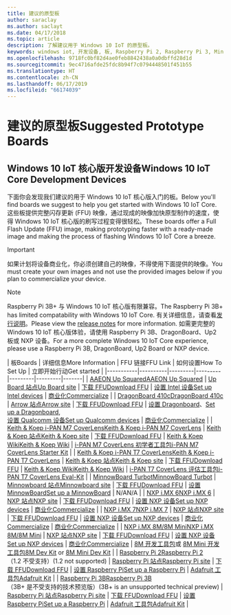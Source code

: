 ```yaml
---
title: 建议的原型板
author: saraclay
ms.author: saclayt
ms.date: 04/17/2018
ms.topic: article
description: 了解建议用于 Windows 10 IoT 的原型板。
keywords: windows iot, 开发设备, 板, Raspberry Pi 2, Raspberry Pi 3, Minnowboard Max, Dragonboard
ms.openlocfilehash: 9718fc0bf82d4ae0feb8842438a0a0dbffd28d1d
ms.sourcegitcommit: 9ec4716afde25fdc8b94f7c0794448501f451b55
ms.translationtype: HT
ms.contentlocale: zh-CN
ms.lasthandoff: 06/17/2019
ms.locfileid: "66174039"
---
```

# <a name="suggested-prototype-boards"></a><span data-ttu-id="02b2c-104">建议的原型板</span><span class="sxs-lookup"><span data-stu-id="02b2c-104">Suggested Prototype Boards</span></span>

## <a name="windows-10-iot-core-development-devices"></a><span data-ttu-id="02b2c-105">Windows 10 IoT 核心版开发设备</span><span class="sxs-lookup"><span data-stu-id="02b2c-105">Windows 10 IoT Core Development Devices</span></span>
<span data-ttu-id="02b2c-106">下面你会发现我们建议的用于 Windows 10 IoT 核心版入门的板。</span><span class="sxs-lookup"><span data-stu-id="02b2c-106">Below you'll find boards we suggest to help you get started with Windows 10 IoT Core.</span></span> <span data-ttu-id="02b2c-107">这些板提供完整闪存更新 (FFU) 映像，通过现成的映像加快原型制作的速度，使得 Windows 10 IoT 核心版的刷写过程变得很轻松。</span><span class="sxs-lookup"><span data-stu-id="02b2c-107">These boards offer a Full Flash Update (FFU) image, making prototyping faster with a ready-made image and making the process of flashing Windows 10 IoT Core a breeze.</span></span>

> [!IMPORTANT]
> <span data-ttu-id="02b2c-108">如果计划将设备商业化，你必须创建自己的映像，不得使用下面提供的映像。</span><span class="sxs-lookup"><span data-stu-id="02b2c-108">You must create your own images and not use the provided images below if you plan to commercialize your device.</span></span>

> [!NOTE]
> <span data-ttu-id="02b2c-109">Raspberry Pi 3B+ 与 Windows 10 IoT 核心版有限兼容。</span><span class="sxs-lookup"><span data-stu-id="02b2c-109">The Raspberry Pi 3B+ has limited compatability with Windows 10 IoT Core.</span></span> <span data-ttu-id="02b2c-110">有关详细信息，请查看[发行说明](https://docs.microsoft.com/en-us/windows/iot-core/release-notes/insider/rpi3bp)。</span><span class="sxs-lookup"><span data-stu-id="02b2c-110">Please view the [release notes](https://docs.microsoft.com/en-us/windows/iot-core/release-notes/insider/rpi3bp) for more information.</span></span> <span data-ttu-id="02b2c-111">如需更完整的 Windows 10 IoT 核心版体验，请使用 Raspberry Pi 3B、DragonBoard、Up2 板或 NXP 设备。</span><span class="sxs-lookup"><span data-stu-id="02b2c-111">For a more complete Windows 10 IoT Core experience, please use a Raspberry Pi 3B, DragonBoard, Up2 Board or NXP device.</span></span> 


| <span data-ttu-id="02b2c-112">板</span><span class="sxs-lookup"><span data-stu-id="02b2c-112">Boards</span></span> | <span data-ttu-id="02b2c-113">详细信息</span><span class="sxs-lookup"><span data-stu-id="02b2c-113">More Information</span></span> | <span data-ttu-id="02b2c-114">FFU 链接</span><span class="sxs-lookup"><span data-stu-id="02b2c-114">FFU Link</span></span> | <span data-ttu-id="02b2c-115">如何设置</span><span class="sxs-lookup"><span data-stu-id="02b2c-115">How To Set Up</span></span> | <span data-ttu-id="02b2c-116">立即开始行动</span><span class="sxs-lookup"><span data-stu-id="02b2c-116">Get started</span></span> |
|-----------|----------|---------|---------|---------|---------|-------|
| [<span data-ttu-id="02b2c-117">AAEON Up Squared</span><span class="sxs-lookup"><span data-stu-id="02b2c-117">AAEON Up Squared</span></span>](https://up-board.org/upsquared/specifications/) | [<span data-ttu-id="02b2c-118">Up Board 站点</span><span class="sxs-lookup"><span data-stu-id="02b2c-118">Up Board site</span></span>](https://up-shop.org/28-up-squared) | [<span data-ttu-id="02b2c-119">下载 FFU</span><span class="sxs-lookup"><span data-stu-id="02b2c-119">Download FFU</span></span>](https://downloads.up-community.org/?post_type=wpdmpro&p=204&preview=true) | [<span data-ttu-id="02b2c-120">设置 Intel 设备</span><span class="sxs-lookup"><span data-stu-id="02b2c-120">Set up Intel devices</span></span>](https://docs.microsoft.com/en-us/windows/iot-core/tutorials/intel) | [<span data-ttu-id="02b2c-121">商业化</span><span class="sxs-lookup"><span data-stu-id="02b2c-121">Commercialize</span></span>](https://up-shop.org/home/270-up-squared.html) | 
| [<span data-ttu-id="02b2c-122">DragonBoard 410c</span><span class="sxs-lookup"><span data-stu-id="02b2c-122">DragonBoard 410c</span></span>](https://developer.qualcomm.com/hardware/dragonboard-410c) | [<span data-ttu-id="02b2c-123">Arrow 站点</span><span class="sxs-lookup"><span data-stu-id="02b2c-123">Arrow site</span></span>](https://www.arrow.com/en/products/dragonboard410c/arrow-development-tools) | [<span data-ttu-id="02b2c-124">下载 FFU</span><span class="sxs-lookup"><span data-stu-id="02b2c-124">Download FFU</span></span>](https://www.microsoft.com/en-us/software-download/windows10IoTCore#!) | <span data-ttu-id="02b2c-125">[设置 Dragonboard](https://docs.microsoft.com/en-us/windows/iot-core/tutorials/dragonboard)、</span><span class="sxs-lookup"><span data-stu-id="02b2c-125">[Set up a Dragonboard](https://docs.microsoft.com/en-us/windows/iot-core/tutorials/dragonboard),</span></span><br>[<span data-ttu-id="02b2c-126">设置 Qualcomm 设备</span><span class="sxs-lookup"><span data-stu-id="02b2c-126">Set up Qualcomm devices</span></span>](https://docs.microsoft.com/en-us/windows/iot-core/tutorials/qualcomm) | [<span data-ttu-id="02b2c-127">商业化</span><span class="sxs-lookup"><span data-stu-id="02b2c-127">Commercialize</span></span>](https://www.arrow.com/en/products/dragonboard410c/arrow-development-tools) | 
| [<span data-ttu-id="02b2c-128">Keith & Koep i-PAN M7 CoverLens</span><span class="sxs-lookup"><span data-stu-id="02b2c-128">Keith & Koep i-PAN M7 CoverLens</span></span>](https://keith-koep.com/de/produkte/produkte-hmi/i-pan-m7-coverlens-arm-touch-panel-pc-eigenschaften/) | [<span data-ttu-id="02b2c-129">Keith & Koep 站点</span><span class="sxs-lookup"><span data-stu-id="02b2c-129">Keith & Koep site</span></span>](https://keith-koep.com/de/produkte/produkte-hmi/i-pan-m7-coverlens-arm-touch-panel-computer-technische-daten/) | [<span data-ttu-id="02b2c-130">下载 FFU</span><span class="sxs-lookup"><span data-stu-id="02b2c-130">Download FFU</span></span>](https://support.keith-koep.com/service/doku.php/service/winiot/images) | [<span data-ttu-id="02b2c-131">Keith & Koep Wiki</span><span class="sxs-lookup"><span data-stu-id="02b2c-131">Keith & Koep Wiki</span></span>](https://support.keith-koep.com/service/doku.php/service/hardware/panel/ipanm7) | [<span data-ttu-id="02b2c-132">i-PAN M7 CoverLens 初学者工具包</span><span class="sxs-lookup"><span data-stu-id="02b2c-132">i-PAN M7 CoverLens Starter Kit</span></span>](https://keith-koep.com/de/produkte/produkte-eval-kits/i-pan-m7-coverlens-starter-kit-technische-daten/) | 
| [<span data-ttu-id="02b2c-133">Keith & Koep i-PAN T7 CoverLens</span><span class="sxs-lookup"><span data-stu-id="02b2c-133">Keith & Koep i-PAN T7 CoverLens</span></span>](https://keith-koep.com/de/produkte/produkte-hmi/i-pan-t7-coverlens-arm-touch-panel-pc-eigenschaften/) | [<span data-ttu-id="02b2c-134">Keith & Koep 站点</span><span class="sxs-lookup"><span data-stu-id="02b2c-134">Keith & Koep site</span></span>](https://keith-koep.com/de/produkte/produkte-hmi/i-pan-t7-coverlens-arm-touch-panel-computer-technische-daten/) | [<span data-ttu-id="02b2c-135">下载 FFU</span><span class="sxs-lookup"><span data-stu-id="02b2c-135">Download FFU</span></span>](https://support.keith-koep.com/service/doku.php/service/winiot/images) | [<span data-ttu-id="02b2c-136">Keith & Koep Wiki</span><span class="sxs-lookup"><span data-stu-id="02b2c-136">Keith & Koep Wiki</span></span>](https://support.keith-koep.com/service/doku.php/service/hardware/panel/ipant7) | [<span data-ttu-id="02b2c-137">i-PAN T7 CoverLens 评估工具包</span><span class="sxs-lookup"><span data-stu-id="02b2c-137">i-PAN T7 CoverLens Eval-Kit</span></span>](https://keith-koep.com/de/produkte/produkte-eval-kits/i-pan-t7-coverlens-eval-kit-technische-daten/) | 
| [<span data-ttu-id="02b2c-138">MinnowBoard Turbot</span><span class="sxs-lookup"><span data-stu-id="02b2c-138">MinnowBoard Turbot</span></span>](https://minnowboard.org) | [<span data-ttu-id="02b2c-139">Minnowboard 站点</span><span class="sxs-lookup"><span data-stu-id="02b2c-139">Minnowboard site</span></span>](https://minnowboard.org/get-a-board) | [<span data-ttu-id="02b2c-140">下载 FFU</span><span class="sxs-lookup"><span data-stu-id="02b2c-140">Download FFU</span></span>](https://www.microsoft.com/en-us/software-download/windows10IoTCore#!) | [<span data-ttu-id="02b2c-141">设置 MinnowBoard</span><span class="sxs-lookup"><span data-stu-id="02b2c-141">Set up a MinnowBoard</span></span>](https://docs.microsoft.com/en-us/windows/iot-core/tutorials/minnowboard) | <span data-ttu-id="02b2c-142">N/A</span><span class="sxs-lookup"><span data-stu-id="02b2c-142">N/A</span></span> |
| [<span data-ttu-id="02b2c-143">NXP i.MX 6</span><span class="sxs-lookup"><span data-stu-id="02b2c-143">NXP i.MX 6</span></span>](https://www.nxp.com/products/processors-and-microcontrollers/arm-based-processors-and-mcus/i.mx-applications-processors/i.mx-6-processors:IMX6X_SERIES) | [<span data-ttu-id="02b2c-144">NXP 站点</span><span class="sxs-lookup"><span data-stu-id="02b2c-144">NXP site</span></span>](https://www.nxp.com/products/processors-and-microcontrollers/arm-based-processors-and-mcus/i.mx-applications-processors/i.mx-6-processors:IMX6X_SERIES) | [<span data-ttu-id="02b2c-145">下载 FFU</span><span class="sxs-lookup"><span data-stu-id="02b2c-145">Download FFU</span></span>](https://github.com/ms-iot/imx-iotcore) | [<span data-ttu-id="02b2c-146">设置 NXP 设备</span><span class="sxs-lookup"><span data-stu-id="02b2c-146">Set up NXP devices</span></span>](https://docs.microsoft.com/en-us/windows/iot-core/tutorials/nxp) | [<span data-ttu-id="02b2c-147">商业化</span><span class="sxs-lookup"><span data-stu-id="02b2c-147">Commercialize</span></span>](https://www.solid-run.com/nxp-family/hummingboard/imx6-win-10-iot-core/) | 
| [<span data-ttu-id="02b2c-148">NXP i.MX 7</span><span class="sxs-lookup"><span data-stu-id="02b2c-148">NXP i.MX 7</span></span>](https://www.nxp.com/products/processors-and-microcontrollers/arm-based-processors-and-mcus/i.mx-applications-processors/i.mx-7-processors:IMX7-SERIES) | [<span data-ttu-id="02b2c-149">NXP 站点</span><span class="sxs-lookup"><span data-stu-id="02b2c-149">NXP site</span></span>](https://www.nxp.com/products/processors-and-microcontrollers/arm-based-processors-and-mcus/i.mx-applications-processors/i.mx-7-processors:IMX7-SERIES) | [<span data-ttu-id="02b2c-150">下载 FFU</span><span class="sxs-lookup"><span data-stu-id="02b2c-150">Download FFU</span></span>](https://github.com/ms-iot/imx-iotcore) | [<span data-ttu-id="02b2c-151">设置 NXP 设备</span><span class="sxs-lookup"><span data-stu-id="02b2c-151">Set up NXP devices</span></span>](https://docs.microsoft.com/en-us/windows/iot-core/tutorials/nxp) | [<span data-ttu-id="02b2c-152">商业化</span><span class="sxs-lookup"><span data-stu-id="02b2c-152">Commercialize</span></span>](https://www.solid-run.com/nxp-family/hummingboard/imx6-win-10-iot-core/) | [<span data-ttu-id="02b2c-153">商业化</span><span class="sxs-lookup"><span data-stu-id="02b2c-153">Commercialize</span></span>](https://www.compulab.com/products/iot-gateways/iot-gate-imx7-nxp-i-mx-7-internet-of-things-gateway/) | 
| [<span data-ttu-id="02b2c-154">NXP i.MX 8M/8M Mini</span><span class="sxs-lookup"><span data-stu-id="02b2c-154">NXP i.MX 8M/8M Mini</span></span>](https://www.nxp.com/products/processors-and-microcontrollers/arm-based-processors-and-mcus/i.mx-applications-processors/i.mx-8-processors:IMX8-SERIES) | [<span data-ttu-id="02b2c-155">NXP 站点</span><span class="sxs-lookup"><span data-stu-id="02b2c-155">NXP site</span></span>](https://www.nxp.com/products/processors-and-microcontrollers/arm-based-processors-and-mcus/i.mx-applications-processors/i.mx-8-processors:IMX8-SERIES) | [<span data-ttu-id="02b2c-156">下载 FFU</span><span class="sxs-lookup"><span data-stu-id="02b2c-156">Download FFU</span></span>](https://github.com/ms-iot/imx-iotcore) | [<span data-ttu-id="02b2c-157">设置 NXP 设备</span><span class="sxs-lookup"><span data-stu-id="02b2c-157">Set up NXP devices</span></span>](https://docs.microsoft.com/en-us/windows/iot-core/tutorials/nxp) | [<span data-ttu-id="02b2c-158">商业化</span><span class="sxs-lookup"><span data-stu-id="02b2c-158">Commercialize</span></span>](https://www.solid-run.com/nxp-family/hummingboard/imx6-win-10-iot-core/) | <span data-ttu-id="02b2c-159">[8M 开发工具包](https://www.nxp.com/support/developer-resources/software-development-tools/i.mx-developer-resources/evaluation-kit-for-the-i.mx-8m-applications-processor:MCIMX8M-EVK)或 [8M Mini 开发工具包](https://www.nxp.com/support/developer-resources/software-development-tools/i.mx-developer-resources/evaluation-kit-for-the-i.mx-8m-mini-applications-processor:8MMINILPD4-EVK)</span><span class="sxs-lookup"><span data-stu-id="02b2c-159">[8M Dev Kit](https://www.nxp.com/support/developer-resources/software-development-tools/i.mx-developer-resources/evaluation-kit-for-the-i.mx-8m-applications-processor:MCIMX8M-EVK) or [8M Mini Dev Kit](https://www.nxp.com/support/developer-resources/software-development-tools/i.mx-developer-resources/evaluation-kit-for-the-i.mx-8m-mini-applications-processor:8MMINILPD4-EVK)</span></span> |
| [<span data-ttu-id="02b2c-160">Raspberry Pi 2</span><span class="sxs-lookup"><span data-stu-id="02b2c-160">Raspberry Pi 2</span></span>](https://www.raspberrypi.org/products/raspberry-pi-2-model-b/)<br> <span data-ttu-id="02b2c-161">（1.2 不受支持）</span><span class="sxs-lookup"><span data-stu-id="02b2c-161">(1.2 not supported)</span></span> | [<span data-ttu-id="02b2c-162">Raspberry Pi 站点</span><span class="sxs-lookup"><span data-stu-id="02b2c-162">Raspberry Pi site</span></span>](https://www.raspberrypi.org/products/raspberry-pi-2-model-b/) | [<span data-ttu-id="02b2c-163">下载 FFU</span><span class="sxs-lookup"><span data-stu-id="02b2c-163">Download FFU</span></span>](https://www.microsoft.com/en-us/software-download/windows10IoTCore#!) | [<span data-ttu-id="02b2c-164">设置 Raspberry Pi</span><span class="sxs-lookup"><span data-stu-id="02b2c-164">Set up a Raspberry Pi</span></span>](https://docs.microsoft.com/en-us/windows/iot-core/tutorials/rpi) | [<span data-ttu-id="02b2c-165">Adafruit 工具包</span><span class="sxs-lookup"><span data-stu-id="02b2c-165">Adafruit Kit</span></span>](https://docs.microsoft.com/en-us/windows/iot-core/tutorials/adafruitkit) | 
| [<span data-ttu-id="02b2c-166">Raspberry Pi 3B</span><span class="sxs-lookup"><span data-stu-id="02b2c-166">Raspberry Pi 3B</span></span>](https://www.raspberrypi.org/products/raspberry-pi-3-model-b/)<br> <span data-ttu-id="02b2c-167">（3B+ 是不受支持的技术预览版）</span><span class="sxs-lookup"><span data-stu-id="02b2c-167">(3B+ is an unsupported technical preview)</span></span> | [<span data-ttu-id="02b2c-168">Raspberry Pi 站点</span><span class="sxs-lookup"><span data-stu-id="02b2c-168">Raspberry Pi site</span></span>](https://www.raspberrypi.org/products/raspberry-pi-3-model-b/) | [<span data-ttu-id="02b2c-169">下载 FFU</span><span class="sxs-lookup"><span data-stu-id="02b2c-169">Download FFU</span></span>](https://www.microsoft.com/en-us/software-download/windows10IoTCore#!) | [<span data-ttu-id="02b2c-170">设置 Raspberry Pi</span><span class="sxs-lookup"><span data-stu-id="02b2c-170">Set up a Raspberry Pi</span></span>](https://docs.microsoft.com/en-us/windows/iot-core/tutorials/rpi) | [<span data-ttu-id="02b2c-171">Adafruit 工具包</span><span class="sxs-lookup"><span data-stu-id="02b2c-171">Adafruit Kit</span></span>](https://docs.microsoft.com/en-us/windows/iot-core/tutorials/adafruitkit) |
